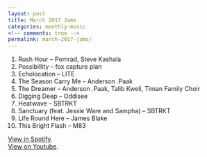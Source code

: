 ```yaml
---
layout: post
title: March 2017 Jams
categories: monthly-music
<!-- comments: true -->
permalink: march-2017-jams/
---
```


1. Rush Hour – Pomrad, Steve Kashala
2. Possibillity – fox capture plan
3. Echolocation – LITE
4. The Season Carry Me – Anderson .Paak
5. The Dreamer – Anderson .Paak, Talib Kweli, Timan Family Choir
6. Digging Deep – Oddisee
7. Heatwave – SBTRKT
8. Sanctuary (feat. Jessie Ware and Sampha) – SBTRKT
9. Life Round Here – James Blake
10. This Bright Flash – M83

[View in Spotify][spotify].  
[View on Youtube][youtube].

[spotify]: https://open.spotify.com/user/fred.hohman/playlist/7L0WrULQXB0UmSNnFS832j "View in Spotify."
[youtube]: https://www.youtube.com/playlist?list=PL7t4sFPlrvYWbxEwCQhSNq8Uj4Vcho70i "View on Youtube."